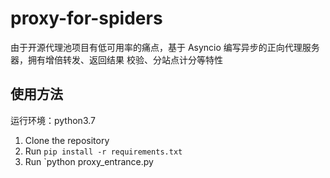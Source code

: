# proxy-for-spiders

由于开源代理池项目有低可用率的痛点，基于 Asyncio 编写异步的正向代理服务器，拥有增倍转发、返回结果
校验、分站点计分等特性

## 使用方法
运行环境：python3.7
1. Clone the repository
2. Run `pip install -r requirements.txt`
3. Run `python proxy_entrance.py
